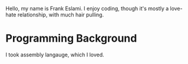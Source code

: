 Hello, my name is Frank Eslami. I enjoy coding, though it's mostly a love-hate relationship, with much hair pulling.

<h1>Programming Background</h1>
I took assembly langauge, which I loved.